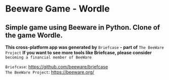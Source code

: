 # Beeware Game - Wordle
## Simple game using Beeware in Python. Clone of the game Wordle.
  
**This cross-platform app was generated by** `Briefcase` **- part of**
`The BeeWare Project`   **If you want to see more tools like Briefcase, please
consider** `becoming a financial member of BeeWare`  


`Briefcase`: https://github.com/beeware/briefcase  
`The BeeWare Project`: https://beeware.org/ 

